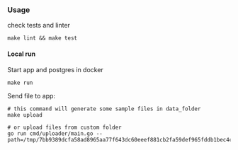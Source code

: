 ### Usage
check tests and linter
```shell
make lint && make test 
```

#### Local run
Start app and postgres in docker
```shell
make run 
```
Send file to app:
```shell
# this command will generate some sample files in data_folder
make upload

# or upload files from custom folder
go run cmd/uploader/main.go --path=/tmp/7bb9389dcfa58ad8965aa77f643dc60eeef881cb2fa59def965fddb1bec4cfeb/
```
